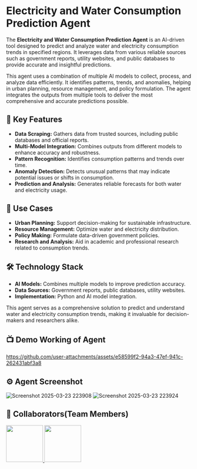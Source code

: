 # Electricity and Water Consumption Prediction Agent

The **Electricity and Water Consumption Prediction Agent** is an AI-driven tool designed to predict and analyze water and electricity consumption trends in specified regions. It leverages data from various reliable sources such as government reports, utility websites, and public databases to provide accurate and insightful predictions.

This agent uses a combination of multiple AI models to collect, process, and analyze data efficiently. It identifies patterns, trends, and anomalies, helping in urban planning, resource management, and policy formulation. The agent integrates the outputs from multiple tools to deliver the most comprehensive and accurate predictions possible.

## 🔑 Key Features
- **Data Scraping:** Gathers data from trusted sources, including public databases and official reports.
- **Multi-Model Integration:** Combines outputs from different models to enhance accuracy and robustness.
- **Pattern Recognition:** Identifies consumption patterns and trends over time.
- **Anomaly Detection:** Detects unusual patterns that may indicate potential issues or shifts in consumption.
- **Prediction and Analysis:** Generates reliable forecasts for both water and electricity usage.

## 🚀 Use Cases
- **Urban Planning:** Support decision-making for sustainable infrastructure.
- **Resource Management:** Optimize water and electricity distribution.
- **Policy Making:** Formulate data-driven government policies.
- **Research and Analysis:** Aid in academic and professional research related to consumption trends.

## 🛠️ Technology Stack
- **AI Models:** Combines multiple models to improve prediction accuracy.
- **Data Sources:** Government reports, public databases, utility websites.
- **Implementation:** Python and AI model integration.

This agent serves as a comprehensive solution to predict and understand water and electricity consumption trends, making it invaluable for decision-makers and researchers alike.

## 📺 Demo Working of Agent


https://github.com/user-attachments/assets/e58599f2-94a3-47ef-941c-262431abf3a8


## ⚙️ Agent Screenshot

![Screenshot 2025-03-23 223908](https://github.com/user-attachments/assets/8f4a6dd0-a66e-4675-9202-f08aed06b887)
![Screenshot 2025-03-23 223924](https://github.com/user-attachments/assets/e56365e8-6307-413a-ba11-9decbc9f1c87)

## 🤝 Collaborators(Team Members)

<a href="https://github.com/Lalit-dotcom">
  <img src="https://github.com/Lalit-dotcom.png" width="100" height="100" />
  <img src="https://github.com/Akshat-Sh101.png" width="100" height="100" />
</a>
